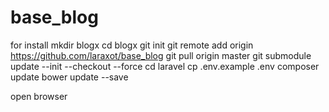 # base_blog
for install
mkdir blogx
cd blogx
git init
git remote add origin https://github.com/laraxot/base_blog
git pull origin master
git submodule update --init --checkout --force
cd laravel 
cp .env.example .env
composer update
bower update --save 

open browser

